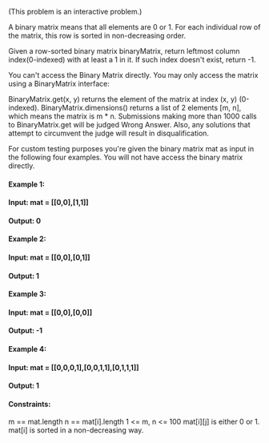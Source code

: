 (This problem is an interactive problem.)

A binary matrix means that all elements are 0 or 1. For each individual row of the matrix, this row is sorted in non-decreasing order.

Given a row-sorted binary matrix binaryMatrix, return leftmost column index(0-indexed) with at least a 1 in it. If such index doesn't exist, return -1.

You can't access the Binary Matrix directly.  You may only access the matrix using a BinaryMatrix interface:

BinaryMatrix.get(x, y) returns the element of the matrix at index (x, y) (0-indexed).
BinaryMatrix.dimensions() returns a list of 2 elements [m, n], which means the matrix is m * n.
Submissions making more than 1000 calls to BinaryMatrix.get will be judged Wrong Answer.  Also, any solutions that attempt to circumvent the judge will result in disqualification.

For custom testing purposes you're given the binary matrix mat as input in the following four examples. You will not have access the binary matrix directly.

 

#### Example 1:

#### Input: mat = [[0,0],[1,1]]
#### Output: 0
#### Example 2:



#### Input: mat = [[0,0],[0,1]]
#### Output: 1
#### Example 3:



#### Input: mat = [[0,0],[0,0]]
#### Output: -1
#### Example 4:



#### Input: mat = [[0,0,0,1],[0,0,1,1],[0,1,1,1]]
#### Output: 1
 

#### Constraints:

m == mat.length
n == mat[i].length
1 <= m, n <= 100
mat[i][j] is either 0 or 1.
mat[i] is sorted in a non-decreasing way.
